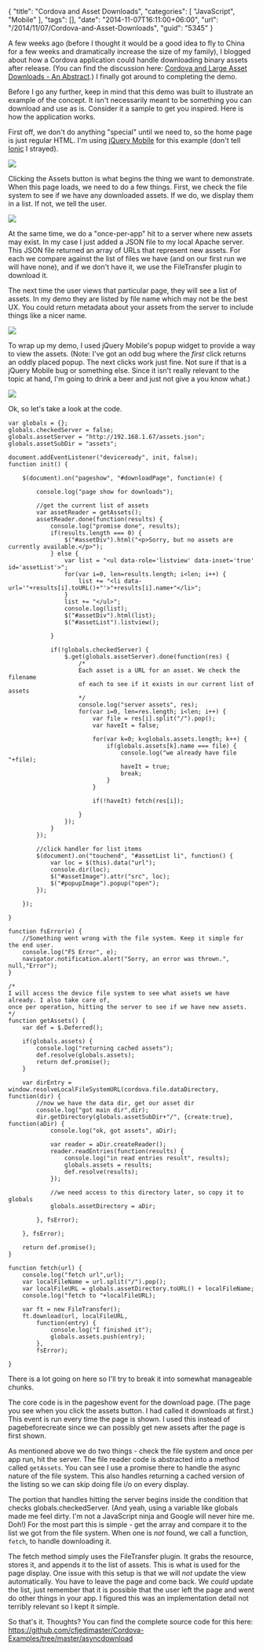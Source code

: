 {
	"title": "Cordova and Asset Downloads",
	"categories": [
		"JavaScript",
		"Mobile"
	],
	"tags": [],
	"date": "2014-11-07T16:11:00+06:00",
	"url": "/2014/11/07/Cordova-and-Asset-Downloads",
	"guid": "5345"
}

<p>
A few weeks ago (before I thought it would be a good idea to fly to China for a few weeks and dramatically increase the size of my family), I blogged about how a Cordova application could handle downloading binary assets after release. (You can find the discussion here: <a href="http://www.raymondcamden.com/2014/10/7/Cordova-and-Large-Asset-Downloads--An-Abstract">Cordova and Large Asset Downloads - An Abstract</a>.) I finally got around to completing the demo.
</p>
<!--more-->
<p>
Before I go any further, keep in mind that this demo was built to illustrate an example of the concept. It isn't necessarily meant to be something you can download and use as is. Consider it a sample to get you inspired. Here is how the application works.
</p>

<p>
First off, we don't do anything "special" until we need to, so the home page is just regular HTML. I'm using <a href="http://www.jquerymobile.com">jQuery Mobile</a> for this example (don't tell <a href="http://www.ionicframework.com">Ionic</a> I strayed). 
</p>

<p>
<img src="https://static.raymondcamden.com/images/iOS Simulator Screen Shot Nov 7, 2014, 3.14.04 PM.png" class="bthumb"/>
</p>

<p>
Clicking the Assets button is what begins the thing we want to demonstrate. When this page loads, we need to do a few things. First, we check the file system to see if we have any downloaded assets. If we do, we display them in a list. If not, we tell the user. 
</p>

<p>
<img src="https://static.raymondcamden.com/images/iOS Simulator Screen Shot Nov 7, 2014, 3.17.17 PM.png" class="bthumb" />
</p>

<p>
At the same time, we do a "once-per-app" hit to a server where new assets may exist. In my case I just added a JSON file to my local Apache server. This JSON file returned an array of URLs that represent new assets. For each we compare against the list of files we have (and on our first run we will have none), and if we don't have it, we use the FileTransfer plugin to download it. 
</p>

<p>
The next time the user views that particular page, they will see a list of assets. In my demo they are listed by file name which may not be the best UX. You could return metadata about your assets from the server to include things like a nicer name.
</p>

<p>
<img src="https://static.raymondcamden.com/images/iOS Simulator Screen Shot Nov 7, 2014, 3.20.27 PM.png" class="bthumb" />
</p>

<p>
To wrap up my demo, I used jQuery Mobile's popup widget to provide a way to view the assets. (Note: I've got an odd bug where the <i>first</i> click returns an oddly placed popup. The next clicks work just fine. Not sure if that is a jQuery Mobile bug or something else. Since it isn't really relevant to the topic at hand, I'm going to drink a beer and just not give a you know what.)
</p>

<p>
<img src="https://static.raymondcamden.com/images/iOS Simulator Screen Shot Nov 7, 2014, 3.22.32 PM.png" class="bthumb" />
</p>

<p>
Ok, so let's take a look at the code. 
</p>


<pre><code class="language-javascript">var globals = {};
globals.checkedServer = false;
globals.assetServer = &quot;http:&#x2F;&#x2F;192.168.1.67&#x2F;assets.json&quot;;
globals.assetSubDir = &quot;assets&quot;;

document.addEventListener(&quot;deviceready&quot;, init, false);
function init() {
	
	$(document).on(&quot;pageshow&quot;, &quot;#downloadPage&quot;, function(e) {
	
		console.log(&quot;page show for downloads&quot;);
		
		&#x2F;&#x2F;get the current list of assets
		var assetReader = getAssets();
		assetReader.done(function(results) {
			console.log(&quot;promise done&quot;, results);
			if(results.length === 0) {
				$(&quot;#assetDiv&quot;).html(&quot;&lt;p&gt;Sorry, but no assets are currently available.&lt;&#x2F;p&gt;&quot;);	
			} else {
				var list = &quot;&lt;ul data-role=&#x27;listview&#x27; data-inset=&#x27;true&#x27; id=&#x27;assetList&#x27;&gt;&quot;;
				for(var i=0, len=results.length; i&lt;len; i++) {
					list += &quot;&lt;li data-url=&#x27;&quot;+results[i].toURL()+&quot;&#x27;&gt;&quot;+results[i].name+&quot;&lt;&#x2F;li&gt;&quot;;	
				}
				list += &quot;&lt;&#x2F;ul&gt;&quot;;
				console.log(list);
				$(&quot;#assetDiv&quot;).html(list);
				$(&quot;#assetList&quot;).listview();
				
			}
			
			if(!globals.checkedServer) {
				$.get(globals.assetServer).done(function(res) {
					&#x2F;*
					Each asset is a URL for an asset. We check the filename
					of each to see if it exists in our current list of assets					
					*&#x2F;
					console.log(&quot;server assets&quot;, res);
					for(var i=0, len=res.length; i&lt;len; i++) {
						var file = res[i].split(&quot;&#x2F;&quot;).pop();
						var haveIt = false;

						for(var k=0; k&lt;globals.assets.length; k++) {
							if(globals.assets[k].name === file) {
								console.log(&quot;we already have file &quot;+file);
								haveIt = true;
								break;
							}
						}
						
						if(!haveIt) fetch(res[i]);
						
					}
				});
			}
		});
		
		&#x2F;&#x2F;click handler for list items
		$(document).on(&quot;touchend&quot;, &quot;#assetList li&quot;, function() {
			var loc = $(this).data(&quot;url&quot;);
			console.dir(loc);
			$(&quot;#assetImage&quot;).attr(&quot;src&quot;, loc);
			$(&quot;#popupImage&quot;).popup(&quot;open&quot;);
		});
		
	});
	
}

function fsError(e) {
	&#x2F;&#x2F;Something went wrong with the file system. Keep it simple for the end user.
	console.log(&quot;FS Error&quot;, e);
	navigator.notification.alert(&quot;Sorry, an error was thrown.&quot;, null,&quot;Error&quot;);
}

&#x2F;*
I will access the device file system to see what assets we have already. I also take care of, 
once per operation, hitting the server to see if we have new assets.
*&#x2F;
function getAssets() {
	var def = $.Deferred();

	if(globals.assets) {
		console.log(&quot;returning cached assets&quot;);
		def.resolve(globals.assets);
		return def.promise();
	}
	
	var dirEntry = window.resolveLocalFileSystemURL(cordova.file.dataDirectory, function(dir) {
		&#x2F;&#x2F;now we have the data dir, get our asset dir
		console.log(&quot;got main dir&quot;,dir);
		dir.getDirectory(globals.assetSubDir+&quot;&#x2F;&quot;, {create:true}, function(aDir) {
			console.log(&quot;ok, got assets&quot;, aDir);	
			
			var reader = aDir.createReader();
			reader.readEntries(function(results) {
				console.log(&quot;in read entries result&quot;, results);
				globals.assets = results;
				def.resolve(results);
			});
			
			&#x2F;&#x2F;we need access to this directory later, so copy it to globals
			globals.assetDirectory = aDir;
			
		}, fsError);
		
	}, fsError);
	
	return def.promise();
}

function fetch(url) {
	console.log(&quot;fetch url&quot;,url);
	var localFileName = url.split(&quot;&#x2F;&quot;).pop();
	var localFileURL = globals.assetDirectory.toURL() + localFileName;
	console.log(&quot;fetch to &quot;+localFileURL);
	
	var ft = new FileTransfer();
	ft.download(url, localFileURL, 
		function(entry) {
			console.log(&quot;I finished it&quot;);
			globals.assets.push(entry);
		},
		fsError); 
				
}</code></pre>

<p>
There is a lot going on here so I'll try to break it into somewhat manageable chunks.
</p>

<p>
The core code is in the pageshow event for the download page. (The page you see when you click the assets button. I had called it downloads at first.) This event is run every time the page is shown. I used this instead of pagebeforecreate since we can possibly get new assets after the page is first shown.
</p>

<p>
As mentioned above we do two things - check the file system and once per app run, hit the server. The file reader code is abstracted into a method called <code>getAssets</code>. You can see I use a promise there to handle the async nature of the file system. This also handles returning a cached version of the listing so we can skip doing file i/o on every display. 
</p>

<p>
The portion that handles hitting the server begins inside the condition that checks globals.checkedServer. (And yeah, using a variable like globals made me feel dirty. I'm not a JavaScript ninja and Google will never hire me. Doh!) For the most part this is simple - get the array and compare it to the list we got from the file system. When one is <i>not</i> found, we call a function, <code>fetch</code>, to handle downloading it.
</p>

<p>
The fetch method simply uses the FileTransfer plugin. It grabs the resource, stores it, and appends it to the list of assets. This is what is used for the page display. One issue with this setup is that we will <i>not</i> update the view automatically. You have to leave the page and come back. We <i>could</i> update the list, just remember that it is possible that the user left the page and went do other things in your app. I figured this was an implementation detail not terribly relevant so I kept it simple.
</p>

<p>
So that's it. Thoughts? You can find the complete source code for this here: <a href="https://github.com/cfjedimaster/Cordova-Examples/tree/master/asyncdownload">https://github.com/cfjedimaster/Cordova-Examples/tree/master/asyncdownload</a>
</p>